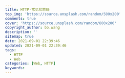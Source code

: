 ```yaml
---
title: HTTP-常见状态码
top_img: 'https://source.unsplash.com/random/500x200'
comments: true
cover: 'https://source.unsplash.com/random/800x200'
copyright_author: bo.wang
description: ''
sitemap: true
date: 2021-09-01 22:39:46
updated: 2021-09-01 22:39:46
tags:
  - HTTP
  - Web
categories: [Web, HTTP]
keywords:
---
```


